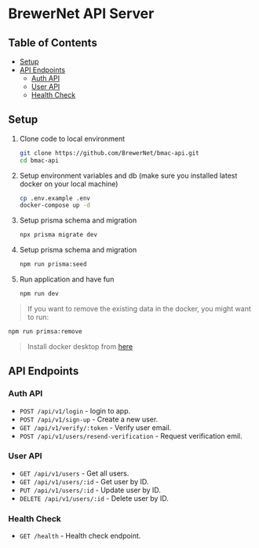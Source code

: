 # BrewerNet API Server

## Table of Contents
- [Setup](#setup)
- [API Endpoints](#api-endpoints)
  - [Auth API](#auth-api)
  - [User API](#user-api)
  - [Health Check](#health-check)

## Setup
1. Clone code to local environment
   ``` bash
   git clone https://github.com/BrewerNet/bmac-api.git
   cd bmac-api
   ```
2. Setup environment variables and db (make sure you installed latest docker on your local machine)
   ``` bash
   cp .env.example .env
   docker-compose up -d
   ```
3. Setup prisma schema and migration
   ``` bash
   npx prisma migrate dev
   ```
3. Setup prisma schema and migration
   ``` bash
   npm run prisma:seed
   ```
4. Run application and have fun
   ``` bash
   npm run dev
   ```
> If you want to remove the existing data in the docker, you might want to run:
   ``` bash
   npm run primsa:remove
   ```
> Install docker desktop from [here](https://docs.docker.com/compose/install/) 

## API Endpoints
### Auth API
- `POST /api/v1/login` - login to app.
- `POST /api/v1/sign-up` - Create a new user.
- `GET /api/v1/verify/:token` - Verify user email.
- `POST /api/v1/users/resend-verification` - Request verification emil.

### User API
- `GET /api/v1/users` - Get all users.
- `GET /api/v1/users/:id` - Get user by ID.
- `PUT /api/v1/users/:id` - Update user by ID.
- `DELETE /api/v1/users/:id` - Delete user by ID.

### Health Check
- `GET /health` - Health check endpoint.

